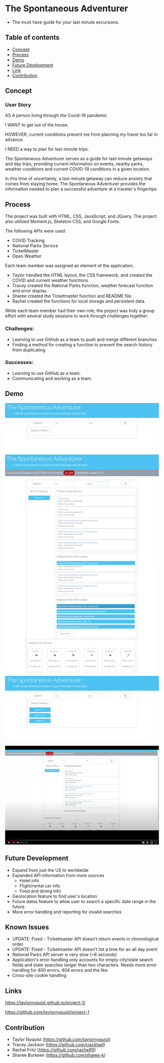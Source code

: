 # The Spontaneous Adventurer
* The must have guide for your last minute excursions.

## Table of contents
* [Concept](#concept)
* [Process](#process)
* [Demo](#demo)
* [Future Development](#future-development)
* [Link](#link)
* [Contribution](#contribution)

## Concept

### User Story
AS A person living through the Covid-19 pandemic

I WANT to get out of the house.

HOWEVER, current conditions prevent me from planning my travel too far in advance.

I NEED a way to plan for last-minute trips.

The Spontaneous Adventurer serves as a guide for last-minute getaways and day trips, providing current information on events, nearby parks, weather conditions and current COVID-19 conditions in a given location. 

In this time of uncertainty, a last-minute getaway can reduce anxiety that comes from staying home. The Spontaneous Adventurer provides the information needed to plan a successful adventure at a traveler's fingertips.

## Process
The project was built with HTML, CSS, JavaScript, and JQuery. The project also utilized Moment.js, Skeleton CSS, and Google Fonts.

The following APIs were used:
* COVID Tracking
* National Parks Service
* TicketMaster
* Open Weather

Each team member was assigned an element of the application. 

* Taylor handled the HTML layout, the CSS framework, and created the COVID and current weather functions.
* Tracey created the National Parks function, weather forecast function and error display.
* Sharee created the Ticketmaster function and README file.
* Rachel created the functions for local storage and persistent data.

While each team member had their own role, the project was truly a group effort with several study sessions to work through challenges together.

### Challenges:
* Learning to use GitHub as a team to push and merge different branches
* Finding a method for creating a function to prevent the search history from duplicating

### Successes: 
* Learning to use GitHub as a team.
* Communicating and working as a team.

## Demo
<img src="./assets/images/screen-shot1.png" alt="" />
<img src="./assets/images/screen-shot2.png" alt="" />
<img src="./assets/images/screen-shot3.png" alt="" />
<img src="./assets/images/screen-shot4.png" alt="" />

[![video demo of application](./assets/images/screen-shot5.png)](https://drive.google.com/file/d/1Yb81aVSaUZC_xoNpcEkUq-YA1WcT52GJ/preview "Video Demo of Application")

## Future Development
* Expand from just the US to worldwide
* Expanded API information from more sources
  * Hotel info
  * Flight/rental car info
  * Food and dining info
* Geolocation feature to find user's location
* Future dates feature to allow user to search a specific date range in the future
* More error handling and reporting for invalid searches

## Known Issues
* UPDATE: Fixed - Ticketmaster API doesn't return events in chronological order
* UPDATE: Fixed - Ticketmaster API doesn't list a time for an all day event
* National Parks API server is very slow (~6 seconds)
* Application's error handling only accounts for empty city/state search fields and state searches longer than two characters.  Needs more error handling for 400 errors, 404 errors and the like.
* Cross-site cookie handling

## Links
https://taylornyquist.github.io/project-1/

https://github.com/taylornyquist/project-1

## Contribution
* Taylor Nyquist (https://github.com/taylornyquist)
* Tracey Jackson (https://github.com/cjacktwil)
* Rachel Fritz (https://github.com/rachelf0)
* Sharee Burkeen (https://github.com/sharee-k)
